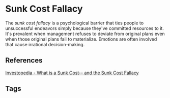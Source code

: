 # Sunk Cost Fallacy

The *sunk cost fallacy* is a psychological barrier that ties people to unsuccessful endeavors simply because they've committed resources to it. It's prevalent when management refuses to deviate from original plans even when those original plans fail to materialize. Emotions are often involved that cause irrational decision-making.   

## References
[Investopedia - What is a Sunk Cost-- and the Sunk Cost Fallacy](https://www.investopedia.com/terms/s/sunkcost.asp)

## Tags
